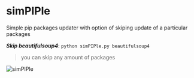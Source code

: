 # simPIPle

Simple pip packages updater with option of skiping update of a particular packages

***Skip beautifulsoup4***: `python simPIPle.py beautifulsoup4`

> you can skip any amount of packages

![simPIPle](https://user-images.githubusercontent.com/83335375/213636431-0d9cdb2f-bc3e-47ad-a5f4-8b2d1dc1106e.png)
